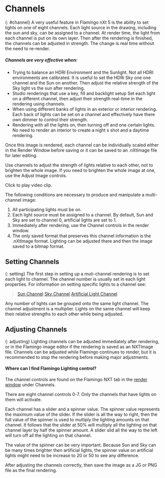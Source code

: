 ---
---


# Channels
{: #channel}
A very useful feature in Flamingo nXt 5 is the ability to set lights on one of eight channels. Each light source in the drawing, including the sun and sky, can be assigned to a channel. At render time, the light from each channel is put on its own layer.  Then after the rendering is finished, the channels can be adjusted in strength.  The change is real time without the need to re-render.  

##### Channels are very effective when:

* Trying to balance an HDRI Environment and the Sunlight.  Not all HDRI environments are calibrated.  It is useful to set the HDRi Sky one one channel and the Sun on another.  Then adjust the relative strength of the Sky light vs the sun after rendering.
* Studio renderings that use a key, fill and backlight setup  Set each light on a different channel, then adjust their strength real-time in the rendering using channels.
* When using different banks of lights in an exterior or interior rendering.  Each back of lights can be set on a channel and effectively have there own dimmer to control their strength.
* Rendering with all the lights on, then turning off and one certain lights. No need to render an interior to create a night s shot and a daytime rendering.

Once this image is rendered, each channel can be individually scaled either in the Render Window before saving or it can be saved to an .nXtImage file for later editing.

Use channels to adjust the strength of lights relative to each other, not to brighten the whole image.  If you need to brighten the whole image at one, use the Adjust Image controls.

<!-- TODO: Find original video clip.It is probably best to embed it from Vimeo.-->
Click to play video clip.

The following conditions are necessary to produce and manipulate a multi-channel image:

 1. All participating lights must be on.
 2. Each light source must be assigned to a channel. By default, Sun and Sky are set to channel 0, artificial lights are set to 1.
 3. Immediately after rendering, use the Channel controls in the render window.
 3. The only saved format that preserves this channel information is the .nXtImage format. Lighting can be adjusted there and then the image saved to a bitmap format.

## Setting Channels
{: setting}
The first step in setting up a muti-channel rendering is to set each light to channel. The channel number is usually set in each light properties.  For information on setting specific lights to a channel see:

>[Sun Channel](sun-and-sky-tabs.html#sun-channel)
>[Sky Channel](sun-and-sky-tabs.html#sky-channel)
>[Artificial Light Channel](lights-tab.html#channel)

Any number of lights can be grouped onto the same light channel.  The channel adjustment is a multiplier. Lights on the same channel will keep their relative strengths to each other while being adjusted.

## Adjusting Channels
{: adjusting}
Lighting channels can be adjusted immediately after rendering, or in the Flamingo image editor if the rendering is saved as an NXTImage file.  Channels can be adjusted while Flamingo continues to render, but it is recommended to stop the rendering before making major adjustments.

#### Where can I find Flamingo Lighting control?
The channel controls are found on the Flamingo NXT tab in the [render window](render-window.html) under Channels.

There are eight channel controls 0-7. Only the channels that have lights on them will activate.
<!-- TODO: can we get a picture of the slider and multiplier value -->
Each channel has a slider and a spinner value.  The spinner value represents the maximum value of the slider. If the slider is all the way to right, then the full value of the spinner is used to multiply the lighting amounts on that channel.  It follows that the slider at 50% will multiply all the lighting on that channel layer by half the spinner amount.  A slider slid all the way to the left will turn off all the lighting on that channel.

The value of the spinner can be very important.  Because Sun and Sky can be many times brighter then artificial lights, the spinner value on artificial lights  might need to be increase to 20 or 50 to see any difference.

After adjusting the channels correctly, then save the image as a JG or PNG file as the final rendering.
